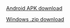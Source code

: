 [Android APK download](https://disk.yandex.ru/d/gQQwD2sDxfNIXg)

[Windows .zip download](https://disk.yandex.com/d/M1shbqqu9rOGPA)